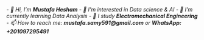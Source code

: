 <em>
- 👋 Hi, I’m <strong>Mustafa Hesham</strong>
- 👀 I’m interested in Data science & AI
- 🌱 I’m currently learning Data Analysis
- 📓 I study <strong>Electromechanical Engineering</strong>
  - 📫 How to reach me: <strong>mustafa.samy591@gmail.com</strong> or <strong> WhatsApp: +201097295491 </strong>
</em>
<!---
MustafaHSamy/MustafaHSamy is a ✨ special ✨ repository because its `README.md` (this file) appears on your GitHub profile.
You can click the Preview link to take a look at your changes.
--->
